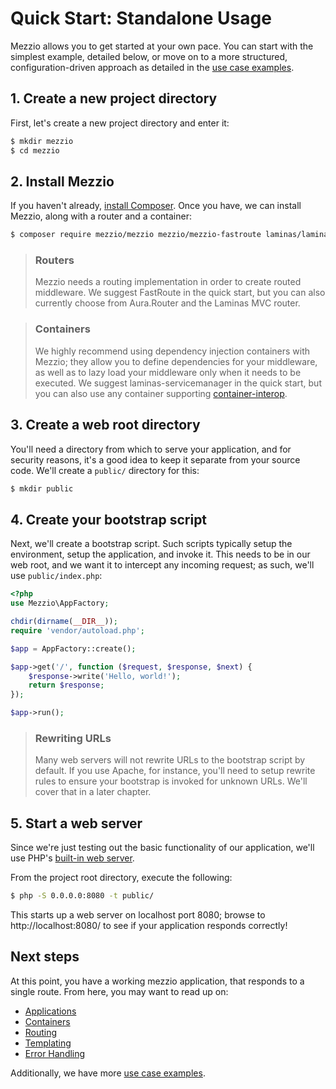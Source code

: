 # Quick Start: Standalone Usage

Mezzio allows you to get started at your own pace. You can start with
the simplest example, detailed below, or move on to a more structured,
configuration-driven approach as detailed in the [use case examples](usage-examples.md).

## 1. Create a new project directory

First, let's create a new project directory and enter it:

```bash
$ mkdir mezzio
$ cd mezzio
```

## 2. Install Mezzio

If you haven't already, [install Composer](https://getcomposer.org). Once you
have, we can install Mezzio, along with a router and a container:

```bash
$ composer require mezzio/mezzio mezzio/mezzio-fastroute laminas/laminas-servicemanager
```

> ### Routers
>
> Mezzio needs a routing implementation in order to create routed
> middleware. We suggest FastRoute in the quick start, but you can also
> currently choose from Aura.Router and the Laminas MVC router.

> ### Containers
>
> We highly recommend using dependency injection containers with Mezzio;
> they allow you to define dependencies for your middleware, as well as to lazy
> load your middleware only when it needs to be executed. We suggest
> laminas-servicemanager in the quick start, but you can also use any container
> supporting [container-interop](https://github.com/container-interop/container-interop).

## 3. Create a web root directory

You'll need a directory from which to serve your application, and for security
reasons, it's a good idea to keep it separate from your source code. We'll
create a `public/` directory for this:

```bash
$ mkdir public
```

## 4. Create your bootstrap script

Next, we'll create a bootstrap script. Such scripts typically setup the
environment, setup the application, and invoke it. This needs to be in our web
root, and we want it to intercept any incoming request; as such, we'll use
`public/index.php`:

```php
<?php
use Mezzio\AppFactory;

chdir(dirname(__DIR__));
require 'vendor/autoload.php';

$app = AppFactory::create();

$app->get('/', function ($request, $response, $next) {
    $response->write('Hello, world!');
    return $response;
});

$app->run();
```

> ### Rewriting URLs
>
> Many web servers will not rewrite URLs to the bootstrap script by default. If
> you use Apache, for instance, you'll need to setup rewrite rules to ensure
> your bootstrap is invoked for unknown URLs. We'll cover that in a later
> chapter.

## 5. Start a web server

Since we're just testing out the basic functionality of our application, we'll
use PHP's [built-in web server](http://php.net/manual/en/features.commandline.webserver.php).

From the project root directory, execute the following:

```bash
$ php -S 0.0.0.0:8080 -t public/
```

This starts up a web server on localhost port 8080; browse to
http://localhost:8080/ to see if your application responds correctly!

## Next steps

At this point, you have a working mezzio application, that responds to
a single route. From here, you may want to read up on:

- [Applications](application.md)
- [Containers](container/intro.md)
- [Routing](router/intro.md)
- [Templating](template/intro.md)
- [Error Handling](error-handling.md)

Additionally, we have more [use case examples](usage-examples.md).
